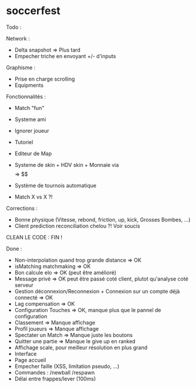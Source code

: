 # soccerfest 

Todo : 

Network :
- Delta snapshot => Plus tard
- Empecher triche en envoyant +/- d'inputs

Graphisme :
- Prise en charge scrolling
- Equipments

Fonctionnalités : 
- Match "fun"

- Systeme ami
- Ignorer joueur
- Tutoriel
- Editeur de Map
- Systeme de skin + HDV skin + Monnaie via $$$$ => $$
- Système de tournois automatique
- Match X vs X ?!

Corrections : 
- Bonne physique (Vitesse, rebond, friction, up, kick, Grosses Bombes, ...)
- Client prediction reconciliation chelou ?! Voir soucis


CLEAN LE CODE : FIN !

Done :
- Non-interpolation quand trop grande distance => OK
- isMatching matchmaking => OK
- Bon calcule elo => OK (peut être amélioré)
- Message privé => OK peut être passé coté client, plutot qu'analyse coté serveur
- Gestion déconnexion/Reconnexion + Connexion sur un compte déjà connecté => OK
- Lag compensation => OK
- Configuration Touches => OK, manque plus que le pannel de configuration
- Classement => Manque affichage
- Profil joueurs => Manque affichage
- Spectater un Match => Manque juste les boutons
- Quitter une partie => Manque le give up en ranked
- Affichage scale, pour meilleur résolution en plus grand
- Interface
- Page accueil
- Empecher faille (XSS, limitation pseudo, ...)
- Commandes : /newball /respawn
- Délai entre frappes/lever (100ms)





